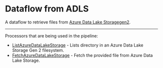 # Dataflow from ADLS
A dataflow to retrieve files from [Azure Data Lake Storagegen2](https://docs.microsoft.com/en-us/azure/storage/blobs/data-lake-storage-introduction).
<hr/>

Processors that are being used in the pipeline:
- [ListAzureDataLakeStorage](https://nifi.apache.org/docs/nifi-docs/components/org.apache.nifi/nifi-azure-nar/1.12.1/org.apache.nifi.processors.azure.storage.ListAzureDataLakeStorage/index.html) - Lists directory in an Azure Data Lake Storage Gen 2 filesystem.
- [FetchAzureDataLakeStorage](https://nifi.apache.org/docs/nifi-docs/components/org.apache.nifi/nifi-azure-nar/1.12.1/org.apache.nifi.processors.azure.storage.FetchAzureDataLakeStorage/index.html) - Fetch the provided file from Azure Data Lake Storage.
